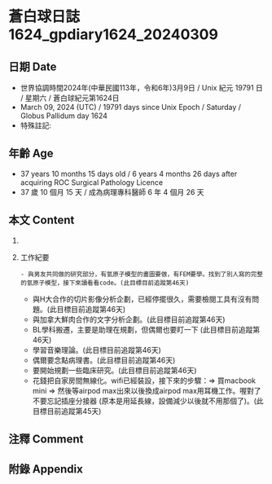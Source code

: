 [_metadata_:encoding]: - "utf-8"
[_metadata_:language]: - "zh-Hant-TW"
[_metadata_:fileformat]: - "markdown"
[_metadata_:MIME_type]: - "text/plain"
[_metadata_:markdown_version]: - "commonmark version 0.30"
[_metadata_:markdown_spec]: - "https://spec.commonmark.org/0.30/"

# 蒼白球日誌1624_gpdiary1624_20240309 #

## 日期 Date ##

* 世界協調時間2024年(中華民國113年，令和6年)3月9日 / Unix 紀元 19791 日 / 星期六 / 蒼白球紀元第1624日
* March 09, 2024 (UTC) / 19791 days since Unix Epoch / Saturday / Globus Pallidum day 1624
* 特殊註記:

## 年齡 Age ##

* 37 years 10 months 15 days old / 6 years 4 months 26 days after acquiring ROC Surgical Pathology Licence
* 37 歲 10 個月 15 天 / 成為病理專科醫師 6 年 4 個月 26 天

## 本文 Content ##

1. 

    
2. 工作紀要

       - 與男友共同做的研究部分，有氫原子模型的畫圖要做，有FEM要學。找到了別人寫的完整的氫原子模型，接下來讀看看code。(此目標目前追蹤第46天)
   - 與H大合作的切片影像分析企劃，已經停擺很久，需要檢閱工具有沒有問題。(此目標目前追蹤第46天)
   - 與加拿大鮮肉合作的文字分析企劃。(此目標目前追蹤第46天)
   - BL學科搬遷，主要是助理在規劃，但偶爾也要盯一下 (此目標目前追蹤第46天)
   - 學習音樂理論。(此目標目前追蹤第46天)
   - 偶爾要念點病理書。(此目標目前追蹤第46天)
   - 要開始規劃一些臨床研究。(此目標目前追蹤第46天)
   - 花錢把自家房間無線化。wifi已經裝設，接下來的步驟：=> 買macbook mini => 然後等airpod max出來以後換成airpod max用耳機工作。喔對了不要忘記插座分接器 (原本是用延長線，設備減少以後就不用那個了)。(此目標目前追蹤第45天)


## 注釋 Comment ##


## 附錄 Appendix ##

